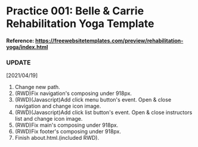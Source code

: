 # Practice 001: Belle & Carrie Rehabilitation Yoga Template

#### Reference: https://freewebsitetemplates.com/preview/rehabilitation-yoga/index.html

### UPDATE

[2021/04/19]  
1. Change new path.  
2. (RWD)Fix navigation's composing under 918px.  
3. (RWD)(Javascript)Add click menu button's event. Open & close navigation and change icon image.  
4. (RWD)(Javascript)Add click list button's event. Open & close instructors list and change icon image.  
5. (RWD)Fix main's composing under 918px.  
6. (RWD)Fix footer's composing under 918px.  
7. Finish about.html.(included RWD).